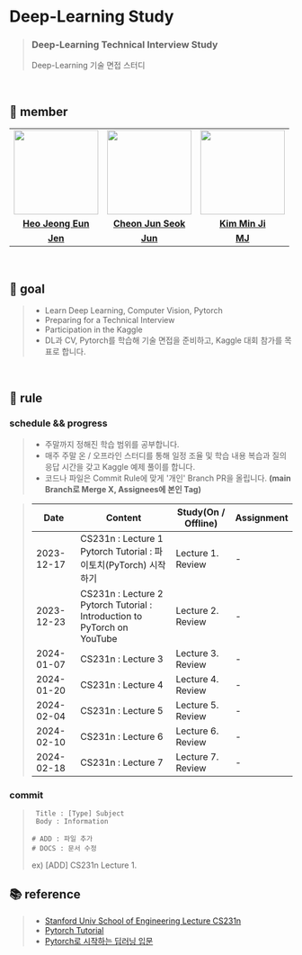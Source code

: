 # Deep-Learning Study

> ### Deep-Learning Technical Interview Study
> Deep-Learning 기술 면접 스터디

<br>

## 👋 member 
<table>
  <tr>
    <td align="center"><a href="https://github.com/Heo-Jeong-Eun"><img src="https://avatars.githubusercontent.com/Heo-Jeong-Eun" width="150px;" alt="">
    <td align="center"><a href="https://github.com/JunSeokCheon"><img src="https://avatars.githubusercontent.com/JunSeokCheon" width="150px;" alt="">
    <td align="center"><a href="https://github.com/enddl3224"><img src="https://avatars.githubusercontent.com/enddl3224" width="150px;" alt="">
    </td>
  </tr>
  <tr>
    <td align="center"><a href="https://github.com/Heo-Jeong-Eun"><b>Heo Jeong Eun</b></td>
    <td align="center"><a href="https://github.com/JunSeokCheon"><b>Cheon Jun Seok</b></td>
    <td align="center"><a href="https://github.com/enddl3224"><b>Kim Min Ji</b></td>
  </tr>
  <tr>
    <td align="center"><a href="https://github.com/Heo-Jeong-Eun/Deep-Learning-Study/tree/Jen"><b>Jen</b></td>
    <td align="center"><a href="https://github.com/Heo-Jeong-Eun/Deep-Learning-Study/tree/Jun"><b>Jun</b></td>
    <td align="center"><a href="https://github.com/Heo-Jeong-Eun/Deep-Learning-Study/tree/MJ"><b>MJ</b></td>
  </tr>
</table>

<br>

## 🚀 goal
> - Learn Deep Learning, Computer Vision, Pytorch
> - Preparing for a Technical Interview
> - Participation in the Kaggle
> - DL과 CV, Pytorch를 학습해 기술 면접을 준비하고, Kaggle 대회 참가를 목표로 합니다. 

<br>

## 🫡 rule

### schedule && progress 
> - 주말까지 정해진 학습 범위를 공부합니다. 
> - 매주 주말 온 / 오프라인 스터디를 통해 일정 조율 및 학습 내용 복습과 질의응답 시간을 갖고 Kaggle 예제 풀이를 합니다.
> - 코드나 파일은 Commit Rule에 맞게 '개인' Branch PR을 올립니다. **(main Branch로 Merge X, Assignees에 본인 Tag)**

> | Date | Content | Study(On / Offline) | Assignment |
> | --- | --- | --- | --- |
> | 2023-12-17 | CS231n : Lecture 1 <br> Pytorch Tutorial : 파이토치(PyTorch) 시작하기 | Lecture 1. Review | - |
> | 2023-12-23 | CS231n : Lecture 2 <br> Pytorch Tutorial : Introduction to PyTorch on YouTube | Lecture 2. Review | - |
> | 2024-01-07 | CS231n : Lecture 3 | Lecture 3. Review | - |
> | 2024-01-20 | CS231n : Lecture 4 | Lecture 4. Review | - |
> | 2024-02-04 | CS231n : Lecture 5 | Lecture 5. Review | - |
> | 2024-02-10 | CS231n : Lecture 6 | Lecture 6. Review | - |
> | 2024-02-18 | CS231n : Lecture 7 | Lecture 7. Review | - |

### commit 
> ```shell
>  Title : [Type] Subject
>  Body : Information
>
> # ADD : 파일 추가
> # DOCS : 문서 수정
>  ```
> ex) [ADD] CS231n Lecture 1.

## 📚 reference
> - <a href = 'https://www.youtube.com/watch?v=vT1JzLTH4G4'>Stanford Univ School of Engineering Lecture CS231n</a>
> - <a href = 'https://tutorials.pytorch.kr/beginner/basics/saveloadrun_tutorial.html'>Pytorch Tutorial</a>
> - <a href = 'https://wikidocs.net/book/2788'>Pytorch로 시작하는 딥러닝 입문</a>
